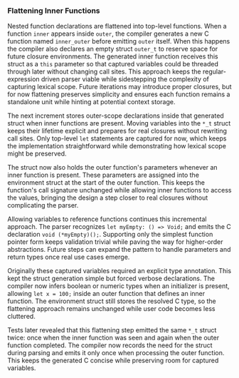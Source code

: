 ### Flattening Inner Functions
Nested function declarations are flattened into top-level functions. When a
function `inner` appears inside `outer`, the compiler generates a new C
function named `inner_outer` before emitting `outer` itself. When this happens
the compiler also declares an empty struct `outer_t` to reserve space for future
closure environments. The generated inner function receives this struct as a
`this` parameter so that captured variables could be threaded through later
without changing call sites. This approach keeps the regular-expression driven
parser viable while sidestepping the complexity of capturing lexical scope.
Future iterations may introduce proper closures, but for now flattening
preserves simplicity and ensures each function remains a standalone unit while
hinting at potential context storage.

The next increment stores outer-scope declarations inside that generated struct
when inner functions are present. Moving variables into the `*_t` struct keeps
their lifetime explicit and prepares for real closures without rewriting call
sites. Only top-level `let` statements are captured for now, which keeps the
implementation straightforward while demonstrating how lexical scope might be
preserved.

The struct now also holds the outer function's parameters whenever an inner
function is present. These parameters are assigned into the environment struct at
the start of the outer function. This keeps the function's call signature
unchanged while allowing inner functions to access the values, bringing the
design a step closer to real closures without complicating the parser.

Allowing variables to reference functions continues this incremental
approach. The parser recognizes `let myEmpty: () => Void;` and emits the
C declaration `void (*myEmpty)();`. Supporting only the simplest function
pointer form keeps validation trivial while paving the way for higher-order
abstractions. Future steps can expand the pattern to handle parameters and
return types once real use cases emerge.

Originally these captured variables required an explicit type annotation. This
kept the struct generation simple but forced verbose declarations. The compiler
now infers boolean or numeric types when an initializer is present, allowing
`let x = 100;` inside an outer function that defines an inner function. The
environment struct still stores the resolved C type, so the flattening approach
remains unchanged while user code becomes less cluttered.

Tests later revealed that this flattening step emitted the same `*_t` struct
twice: once when the inner function was seen and again when the outer function
completed.  The compiler now records the need for the struct during parsing and
emits it only once when processing the outer function.  This keeps the generated
C concise while preserving room for captured variables.

